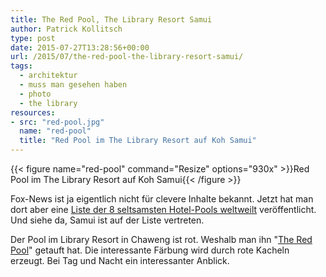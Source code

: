 ```yaml
---
title: The Red Pool, The Library Resort Samui
author: Patrick Kollitsch
type: post
date: 2015-07-27T13:28:56+00:00
url: /2015/07/the-red-pool-the-library-resort-samui/
tags:
  - architektur
  - muss man gesehen haben
  - photo
  - the library
resources:
- src: "red-pool.jpg"
  name: "red-pool"
  title: "Red Pool im The Library Resort auf Koh Samui"
---
```


{{< figure name="red-pool" command="Resize" options="930x" >}}Red Pool im The Library Resort auf Koh Samui{{< /figure >}}

Fox-News ist ja eigentlich nicht f&uuml;r clevere Inhalte bekannt. Jetzt hat man dort aber eine [Liste der 8 seltsamsten Hotel-Pools weltweilt][1] ver&ouml;ffentlicht. Und siehe da, Samui ist auf der Liste vertreten. 

Der Pool im Library Resort in Chaweng ist rot. Weshalb man ihn "[The Red Pool][2]" getauft hat. Die interessante F&auml;rbung wird durch rote Kacheln erzeugt. Bei Tag und Nacht ein interessanter Anblick.

[1]: http://www.foxnews.com/travel/2015/07/24/8-worlds-weirdest-hotel-pools/
[2]: http://www.thelibrary.co.th/the-red-pool.html